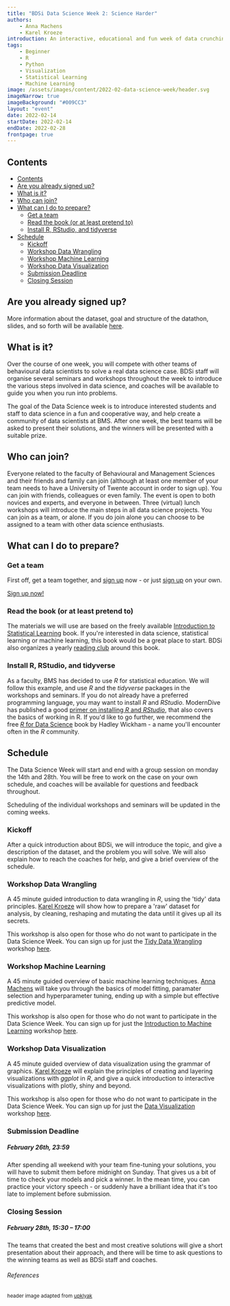 ```yaml
---
title: "BDSi Data Science Week 2: Science Harder"
authors:
    - Anna Machens
    - Karel Kroeze
introduction: An interactive, educational and fun week of data crunching, modelling, (virtual) lunch workshops, and team work open to all BMS students and staff.
tags:
    - Beginner
    - R
    - Python
    - Visualization
    - Statistical Learning
    - Machine Learning
image: /assets/images/content/2022-02-data-science-week/header.svg
imageNarrow: true
imageBackground: "#009CC3"
layout: "event"
date: 2022-02-14
startDate: 2022-02-14
endDate: 2022-02-28
frontpage: true
---
```


## Contents

- [Contents](#contents)
- [Are you already signed up?](#are-you-already-signed-up)
- [What is it?](#what-is-it)
- [Who can join?](#who-can-join)
- [What can I do to prepare?](#what-can-i-do-to-prepare)
  - [Get a team](#get-a-team)
  - [Read the book (or at least pretend to)](#read-the-book-or-at-least-pretend-to)
  - [Install R, RStudio, and tidyverse](#install-r-rstudio-and-tidyverse)
- [Schedule](#schedule)
  - [Kickoff](#kickoff)
  - [Workshop Data Wrangling](#workshop-data-wrangling)
  - [Workshop Machine Learning](#workshop-machine-learning)
  - [Workshop Data Visualization](#workshop-data-visualization)
  - [Submission Deadline](#submission-deadline)
  - [Closing Session](#closing-session)

## Are you already signed up?

More information about the dataset, goal and structure of the datathon, slides, and so forth will be available [here](/data-science-week-2.html).

## What is it?

Over the course of one week, you will compete with other teams of behavioural data scientists to solve a real data science case. BDSi staff will organise several seminars and workshops throughout the week to introduce the various steps involved in data science, and coaches will be available to guide you when you run into problems.

The goal of the Data Science week is to introduce interested students and staff to data science in a fun and cooperative way, and help create a community of data scientists at BMS. After one week, the best teams will be asked to present their solutions, and the winners will be presented with a suitable prize.

## Who can join?

Everyone related to the faculty of Behavioural and Management Sciences and their friends and family can join (although at least one member of your team needs to have a University of Twente account in order to sign up). You can join with friends, colleagues or even family. The event is open to both novices and experts, and everyone in between. Three (virtual) lunch workshops will introduce the main steps in all data science projects. You can join as a team, or alone. If you do join alone you can choose to be assigned to a team with other data science enthusiasts.

## What can I do to prepare?

### Get a team

First off, get a team together, and [sign up][sign-up] now - or just [sign up][sign-up] on your own.

<a class="button" href="https://forms.office.com/r/pM0qCQF5eH">Sign up now!</a>

### Read the book (or at least pretend to)

The materials we will use are based on the freely available [Introduction to Statistical Learning][isl-book] book. If you're interested in data science, statistical learning or machine learning, this book would be a great place to start. BDSi also organizes a yearly [reading club][ws-asl] around this book.

### Install R, RStudio, and tidyverse

As a faculty, BMS has decided to use _R_ for statistical education. We will follow this example, and use _R_ and the _tidyverse_ packages in the workshops and seminars. If you do not already have a preferred programming language, you may want to install _R_ and _RStudio_. ModernDive has published a good [primer on installing _R_ and _RStudio_][r-primer], that also covers the basics of working in R. If you'd like to go further, we recommend the free [_R_ for Data Science][r4ds] book by Hadley Wickham - a name you'll encounter often in the _R_ community.

## Schedule

The Data Science Week will start and end with a group session on monday the 14th and 28th. You will be free to work on the case on your own schedule, and coaches will be available for questions and feedback throughout.

Scheduling of the individual workshops and seminars will be updated in the coming weeks.

<!-- ![data science week](/assets/images/data-science-week-2022-02-schedule.png) -->

### Kickoff

<!-- ##### February 14th, 15:30 – 17:00 -->

After a quick introduction about BDSi, we will introduce the topic, and give a description of the dataset, and the problem you will solve.
We will also explain how to reach the coaches for help, and give a brief overview of the schedule.

### Workshop Data Wrangling

<!-- ##### February 15th, 12:45 – 13:30 -->

A 45 minute guided introduction to data wrangling in _R_, using the 'tidy' data principles. [Karel Kroeze](/team/#k-a-kroeze) will show how to prepare a 'raw' dataset for analysis, by cleaning, reshaping and mutating the data until it gives up all its secrets.

This workshop is also open for those who do not want to participate in the Data Science Week. You can sign up for just the [Tidy Data Wrangling][ws-tdw] workshop [here][ws-tdw].

### Workshop Machine Learning

<!-- ##### February 17th, 12:45 – 13:30 -->

A 45 minute guided overview of basic machine learning techniques. [Anna Machens](/team/#a-k-machens) will take you through the basics of model fitting, paramater selection and hyperparameter tuning, ending up with a simple but effective predictive model.

This workshop is also open for those who do not want to participate in the Data Science Week. You can sign up for just the [Introduction to Machine Learning][ws-ml] workshop [here][ws-ml].

### Workshop Data Visualization

<!-- ##### February 18th, 12:45 – 13:30 -->

A 45 minute guided overview of data visualization using the grammar of graphics. [Karel Kroeze](/team/#k-a-kroeze) will explain the principles of creating and layering visualizations with _ggplot_ in _R_, and give a quick introduction to interactive visualizations with plotly, shiny and beyond.

This workshop is also open for those who do not want to participate in the Data Science Week. You can sign up for just the [Data Visualization][ws-viz] workshop [here][ws-viz].

### Submission Deadline

##### February 26th, 23:59

After spending all weekend with your team fine-tuning your solutions, you will have to submit them before midnight on Sunday. That gives us a bit of time to check your models and pick a winner. In the mean time, you can practice your victory speech - or suddenly have a brilliant idea that it's too late to implement before submission.

### Closing Session

##### February 28th, 15:30 – 17:00

The teams that created the best and most creative solutions will give a short presentation about their approach, and there will be time to ask questions to the winning teams as well as BDSi staff and coaches.

###### References

<sup>header image adapted from [upklyak](https://www.freepik.com/upklyak)</sup>

[ws-tdw]: /events/workshops/tidy-data-wrangling "Workshop Tidy Data Wrangling"
[ws-asl]: /events/workshops/statistical-learning "Applied Statistical Learning reading club"
[ws-ml]: /events/workshops/machine-learning "Workshop Introduction to Machine Learning"
[ws-viz]: /events/workshops/data-visualization "Workshop Data Visualization in R"
[isl-book]: https://www.statlearning.com/ "Introduction to Statistical Learning book"
[r-primer]: https://moderndive.netlify.app/1-getting-started.html#installing "A primer to R and RStudio"
[r4ds]: https://r4ds.had.co.nz/ "Hadley Wickhams' R for Data Science"
[sign-up]: https://forms.office.com/r/pM0qCQF5eH "Sign up for the Data Science week"
